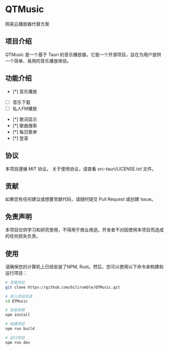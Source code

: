 # QTMusic

网易云播放器代替方案

## 项目介绍

QTMusic 是一个基于 Tauri 的音乐播放器，它是一个开源项目，旨在为用户提供一个简单、易用的音乐播放体验。

## 功能介绍

- [*] 音乐播放
- [ ] 音乐下载
- [ ] 私人FM播放
- [*] 歌词显示
- [*] 歌曲搜索
- [*] 每日歌单
- [*] 登录

## 协议

本项目遵循 MIT 协议。
关于使用协议，请查看 src-tauri/LICENSE.txt 文件。

## 贡献

如果您有任何建议或想要贡献代码，请随时提交 Pull Request 或创建 Issue。

## 免责声明

本项目仅供学习和研究使用，不得用于商业用途。开发者不对因使用本项目而造成的任何损失负责。

## 使用

请确保您的计算机上已经安装了NPM, Rust。然后，您可以使用以下命令来构建和运行项目：

```bash
# 克隆项目
git clone https://github.com/bilirumble/QTMusic.git

# 进入项目目录
cd QTMusic

# 安装依赖
npm install

# 构建项目
npm run build

# 运行项目
npm run dev
```

